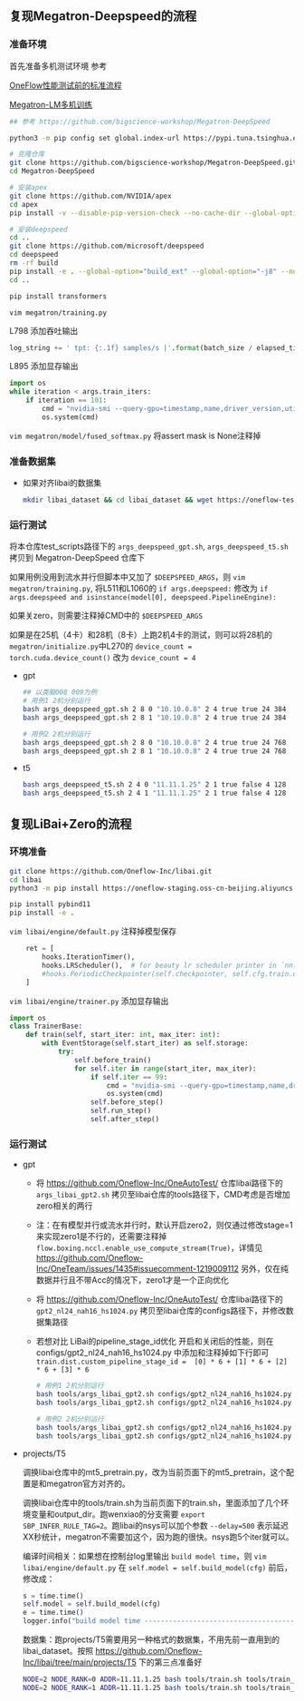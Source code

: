 ## 复现Megatron-Deepspeed的流程
### 准备环境

首先准备多机测试环境 参考

[OneFlow性能测试前的标准流程](https://github.com/Oneflow-Inc/OneTeam/issues/478)

[Megatron-LM多机训练](https://github.com/Oneflow-Inc/OneTeam/issues/328#issuecomment-820375669)

```bash
## 参考 https://github.com/bigscience-workshop/Megatron-DeepSpeed

python3 -m pip config set global.index-url https://pypi.tuna.tsinghua.edu.cn/simple

# 克隆仓库
git clone https://github.com/bigscience-workshop/Megatron-DeepSpeed.git
cd Megatron-DeepSpeed

# 安装apex
git clone https://github.com/NVIDIA/apex
cd apex
pip install -v --disable-pip-version-check --no-cache-dir --global-option="--cpp_ext" --global-option="--cuda_ext" ./

# 安装deepspeed
cd ..
git clone https://github.com/microsoft/deepspeed
cd deepspeed
rm -rf build
pip install -e . --global-option="build_ext" --global-option="-j8" --no-cache -v --disable-pip-version-check
cd ..

pip install transformers
```
`vim megatron/training.py` 

L798 添加吞吐输出
```python
log_string += ' tpt: {:.1f} samples/s |'.format(batch_size / elapsed_time_per_iteration)
```
L895 添加显存输出
```python
import os
while iteration < args.train_iters:
    if iteration == 101:
        cmd = "nvidia-smi --query-gpu=timestamp,name,driver_version,utilization.gpu,utilization.memory,memory.total,memory.free,memory.used --format=csv"
        os.system(cmd)
```

`vim megatron/model/fused_softmax.py` 将assert mask is None注释掉

### 准备数据集
- 如果对齐libai的数据集
    ```bash
    mkdir libai_dataset && cd libai_dataset && wget https://oneflow-test.oss-cn-beijing.aliyuncs.com/OneFlowAutoTest/libai/dataset/bert-base-chinese-vocab.txt && wget https://oneflow-test.oss-cn-beijing.aliyuncs.com/OneFlowAutoTest/libai/dataset/gpt2-merges.txt && wget https://oneflow-test.oss-cn-beijing.aliyuncs.com/OneFlowAutoTest/libai/dataset/gpt2-vocab.json && wget https://oneflow-test.oss-cn-beijing.aliyuncs.com/OneFlowAutoTest/libai/dataset/loss_compara_content_sentence.bin && wget https://oneflow-test.oss-cn-beijing.aliyuncs.com/OneFlowAutoTest/libai/dataset/loss_compara_content_sentence.idx && cd ..


### 运行测试
将本仓库test_scripts路径下的 `args_deepspeed_gpt.sh`,  `args_deepspeed_t5.sh` 拷贝到 Megatron-DeepSpeed 仓库下

如果用例没用到流水并行但脚本中又加了 `$DEEPSPEED_ARGS`，则 `vim megatron/training.py`, 将L511和L1060的 `if args.deepspeed:` 修改为 `if args.deepspeed and isinstance(model[0], deepspeed.PipelineEngine):`

如果关zero，则需要注释掉CMD中的 `$DEEPSPEED_ARGS`

如果是在25机（4卡）和28机（8卡）上跑2机4卡的测试，则可以将28机的 `megatron/initialize.py`中L270的 `device_count = torch.cuda.device_count()` 改为 `device_count = 4`

- gpt
    ```bash
    ## 以类脑008 009为例
    # 用例1 2机分别运行
    bash args_deepspeed_gpt.sh 2 8 0 "10.10.0.8" 2 4 true true 24 384
    bash args_deepspeed_gpt.sh 2 8 1 "10.10.0.8" 2 4 true true 24 384

    # 用例2 2机分别运行
    bash args_deepspeed_gpt.sh 2 8 0 "10.10.0.8" 2 4 true true 24 768
    bash args_deepspeed_gpt.sh 2 8 1 "10.10.0.8" 2 4 true true 24 768
    ```

- t5

    ```bash
    bash args_deepspeed_t5.sh 2 4 0 "11.11.1.25" 2 1 true false 4 128
    bash args_deepspeed_t5.sh 2 4 1 "11.11.1.25" 2 1 true false 4 128
    ```


## 复现LiBai+Zero的流程
### 环境准备
```bash
git clone https://github.com/Oneflow-Inc/libai.git
cd libai
python3 -m pip install https://oneflow-staging.oss-cn-beijing.aliyuncs.com/canary/commit/55b822e4d3c88757d11077d7546981309125c73f/cu112/oneflow-0.8.0%2Bcu112.git.55b822e4-cp38-cp38-manylinux_2_17_x86_64.manylinux2014_x86_64.whl

pip install pybind11
pip install -e .
```
`vim libai/engine/default.py` 注释掉模型保存
```python
    ret = [
        hooks.IterationTimer(),
        hooks.LRScheduler(),  # for beauty lr scheduler printer in `nn.Graph` mode
        #hooks.PeriodicCheckpointer(self.checkpointer, self.cfg.train.checkpointer.period),
    ]
```
`vim libai/engine/trainer.py` 添加显存输出
```python
import os
class TrainerBase:
    def train(self, start_iter: int, max_iter: int):
        with EventStorage(self.start_iter) as self.storage:
            try:
                self.before_train()
                for self.iter in range(start_iter, max_iter):
                    if self.iter == 99:
                        cmd = "nvidia-smi --query-gpu=timestamp,name,driver_version,utilization.gpu,utilization.memory,memory.total,memory.free,memory.used --format=csv"
                        os.system(cmd)
                    self.before_step()
                    self.run_step()
                    self.after_step()
```
### 运行测试
- gpt
  - 将 https://github.com/Oneflow-Inc/OneAutoTest/ 仓库libai路径下的 `args_libai_gpt2.sh` 拷贝至libai仓库的tools路径下，CMD考虑是否增加zero相关的两行
  - 注：在有模型并行或流水并行时，默认开启zero2，则仅通过修改stage=1来实现zero1是不行的，还需要注释掉`flow.boxing.nccl.enable_use_compute_stream(True)`，详情见 https://github.com/Oneflow-Inc/OneTeam/issues/1435#issuecomment-1219009112 另外，仅在纯数据并行且不带Acc的情况下，zero1才是一个正向优化 
  - 将 https://github.com/Oneflow-Inc/OneAutoTest/ 仓库libai路径下的 `gpt2_nl24_nah16_hs1024.py` 拷贝至libai仓库的configs路径下，并修改数据集路径
  - 若想对比 LiBai的pipeline_stage_id优化 开启和关闭后的性能，则在 configs/gpt2_nl24_nah16_hs1024.py 中添加和注释掉如下行即可
  `train.dist.custom_pipeline_stage_id =  [0] * 6 + [1] * 6 + [2] * 6 + [3] * 6`

    ```bash
    # 用例1 2机分别运行
    bash tools/args_libai_gpt2.sh configs/gpt2_nl24_nah16_hs1024.py 2 8 0 "10.10.0.8" 2 4 true true 24 384
    bash tools/args_libai_gpt2.sh configs/gpt2_nl24_nah16_hs1024.py 2 8 1 "10.10.0.8" 2 4 true true 24 384

    # 用例2 2机分别运行
    bash tools/args_libai_gpt2.sh configs/gpt2_nl24_nah16_hs1024.py 2 8 0 "10.10.0.8" 2 4 true true 24 768
    bash tools/args_libai_gpt2.sh configs/gpt2_nl24_nah16_hs1024.py 2 8 1 "10.10.0.8" 2 4 true true 24 768
    ```
- projects/T5

    调换libai仓库中的mt5_pretrain.py，改为当前页面下的mt5_pretrain，这个配置是和megatron官方对齐的。

    调换libai仓库中的tools/train.sh为当前页面下的train.sh，里面添加了几个环境变量和output_dir。跑wenxiao的分支需要 `export SBP_INFER_RULE_TAG=2`。跑libai的nsys可以加个参数 `--delay=500` 表示延迟XX秒统计，megatron不需要加这个，因为跑的很快。nsys跑5个iter就可以。

    编译时间相关：如果想在控制台log里输出 `build model time`，则 `vim libai/engine/default.py` 在 `self.model = self.build_model(cfg)` 前后，修改成：
    ```python
    s = time.time()
    self.model = self.build_model(cfg)
    e = time.time()
    logger.info("build model time ------------------------------------------:{}".format(e-s))
    ```

    数据集：跑projects/T5需要用另一种格式的数据集，不用先前一直用到的libai_dataset。按照 https://github.com/Oneflow-Inc/libai/tree/main/projects/T5 下的第三点准备好

    ```bash
    NODE=2 NODE_RANK=0 ADDR=11.11.1.25 bash tools/train.sh tools/train_net.py projects/T5/configs/mt5_pretrain.py 4
    NODE=2 NODE_RANK=1 ADDR=11.11.1.25 bash tools/train.sh tools/train_net.py projects/T5/configs/mt5_pretrain.py 4
    ```
